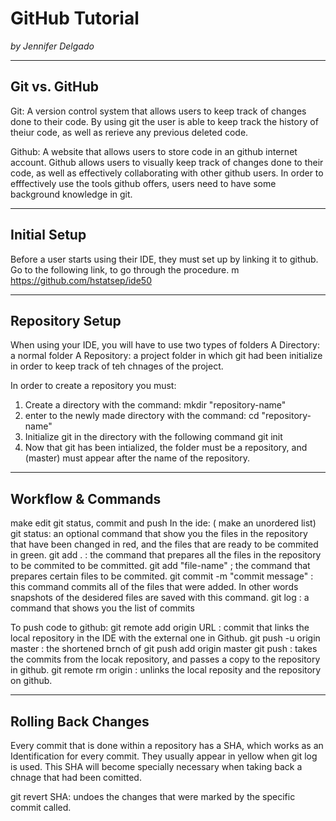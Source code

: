 # GitHub Tutorial

_by Jennifer Delgado_

---
## Git vs. GitHub
Git: A version control system that allows users to keep track of changes done to their code. By using git the user is able to keep track the history of theiur code, as well as rerieve any previous deleted code.

Github: A website that allows users to store code in an github internet account. Github allows users to visually keep track of changes done to their code, as well as effectively collaborating with other github users. In order to efffectively use the tools github offers, users need to have some background knowledge in git.

---
## Initial Setup
Before a user starts using their IDE, they must set up by linking it to github. Go to the following link, to go through the procedure. m
https://github.com/hstatsep/ide50


---
## Repository Setup

When using your IDE, you will have to use two types of folders
A Directory: a normal folder
A Repository: a project folder in which git had been initialize in order to keep track of teh chnages of the project. 

In order to create a repository you must:
1. Create a directory with the command:
    mkdir "repository-name"
2. enter to the newly made directory with the command:
    cd "repository-name"
3. Initialize git in the directory with the following command
    git init 
3. Now that git has been intialized, the folder must be a repository, and (master) must appear after the name of the repository.

---
## Workflow & Commands
make edit git status, commit and push 
In the ide: ( make an unordered list)
git status: an optional command that show you the files in the repository that have been changed in red, and the files that are ready to be commited in green.
git add . : the command that prepares all the files in the repository to be commited to be committed.
git add "file-name" ; the command that prepares certain files to be commited.
git commit -m "commit message" : this command commits all of the files that were added. In other words snapshots of the desidered files are saved with this command.
git log : a command that shows you the list of commits

To push code to github:
git remote add origin URL : commit that links the local repository in the IDE with the external one in Github.
git push -u origin master : the shortened brnch of git push add origin master
git push : takes the commits from the locak repository, and passes a copy to the repository in github.
git remote rm origin : unlinks the local reposity and the repository on github.

---
## Rolling Back Changes
Every commit that is done within a repository has a SHA, which works as an Identification for every commit. They usually appear in yellow when git log is used. This SHA will become specially necessary when taking back a chnage that had been comitted.

git revert SHA: undoes the changes that were marked by the specific commit called.

